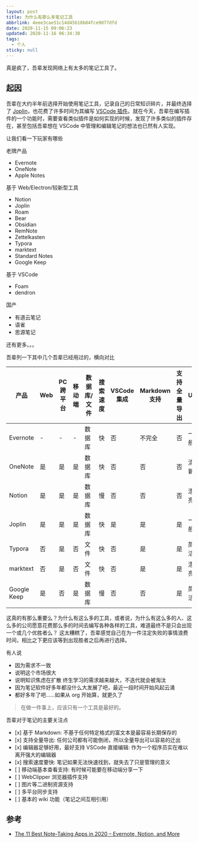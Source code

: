 ```yaml
---
layout: post
title: 为什么有那么多笔记工具
abbrlink: 4eee3cae51c14d45b18b84fce9077dfd
date: 2020-11-15 09:06:23
updated: 2020-11-16 06:34:38
tags:
  - 个人
sticky: null
---
```


真是疯了，吾辈发现网络上有太多的笔记工具了。

## 起因

吾辈在大约半年前选择开始使用笔记工具，记录自己的日常知识碎片，并最终选择了 [Joplin](https://joplinapp.org/)，也花费了许多时间为其编写 [VSCode 插件](https://github.com/rxliuli/joplin-vscode-plugin)。就在今天，吾辈在编写插件的一个功能时，需要查看类似插件是如何实现的时候，发现了许多类似的插件存在，甚至包括吾辈想在 VSCode 中管理和编辑笔记的想法也已然有人实现。

让我们看一下玩家有哪些

老牌产品

- Evernote
- OneNote
- Apple Notes

基于 Web/Electron/较新型工具

- Notion
- Joplin
- Roam
- Bear
- Obsidian
- RemNote
- Zettelkasten
- Typora
- marktext
- Standard Notes
- Google Keep

基于 VSCode

- Foam
- dendron

国产

- 有道云笔记
- 语雀
- 思源笔记

还有更多。。。

吾辈列一下其中几个吾辈已经用过的，横向对比

| 产品        | Web | PC 跨平台 | 移动端 | 数据库/文件 | 搜索速度 | VSCode 集成 | Markdown 支持 | 支持全量导出 | UI   |
| ----------- | --- | --------- | ------ | ----------- | -------- | ----------- | ------------- | ------------ | ---- |
| Evernote    | -   | -         | -      | 数据库      | 快       | 否          | 不完全        | 否           | 一般 |
| OneNote     | 是  | 是        | 是     | 数据库      | 快       | 否          | 否            | 否           | 清新 |
| Notion      | 是  | 是        | 是     | 数据库      | 慢       | 否          | 否            | 否           | 漂亮 |
| Joplin      | 是  | 是        | 是     | 数据库      | 快       | 是          | 是            | 是           | 一般 |
| Typora      | 否  | 是        | 否     | 文件        | 快       | 否          | 是            | 是           | 简洁 |
| marktext    | 否  | 是        | 否     | 文件        | 快       | 否          | 是            | 是           | 漂亮 |
| Google Keep | 是  | 否        | 是     | 数据库      | 慢       | 否          | 否            | 是           | 简洁 |

这真的有那么重要么？为什么有这么多的工具，或者说，为什么有这么多的人、这么多的公司愿意花费那么多的时间去编写各种各样的工具，难道最终不是只会出现一个或几个优胜者么？
这太糟糕了，吾辈感觉自己在为一件注定失败的事情浪费时间，相比之下更应该等到出现胜者之后再进行选择。

有人说

- 因为需求不一致
- 说明这个市场很大
- 说明知识焦虑在扩散 终生学习的需求越来越大，不迭代就会被淘汰
- 因为笔记软件好多年都没什么大发展了吧，最近一段时间开始风起云涌
- 都好多年了吧……如果从 org 开始算，就更久了

> 在做一件事上，应该只有一个工具是最好的。

吾辈对于笔记的主要关注点

- \[x] 基于 Markdown: 不基于任何特定格式的富文本是最容易长期保存的
- \[x] 支持全量导出: 任何公司都有可能倒闭，所以全量导出可以容易的迁出
- \[x] 编辑器足够好用，最好支持 VSCode 直接编辑: 作为一个程序员实在难以离开强大的编辑器
- \[x] 搜索速度要快: 笔记如果无法快速找到，就失去了只是管理的意义
- \[ ] 移动端基本查看支持: 有时候可能要在移动端分享一下
- \[ ] WebClipper 浏览器插件支持
- \[ ] 图片等二进制资源支持
- \[ ] 多平台同步支持
- \[ ] 基本的 wiki 功能（笔记之间互相引用）

## 参考

- [The 11 Best Note-Taking Apps in 2020 – Evernote, Notion, and More](https://collegeinfogeek.com/best-note-taking-apps/)
